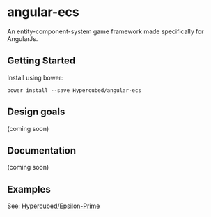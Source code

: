 # angular-ecs

An entity-component-system game framework made specifically for AngularJs.

## Getting Started

Install using bower:

```
bower install --save Hypercubed/angular-ecs
```

## Design goals
(coming soon)

## Documentation
(coming soon)

## Examples
See: [Hypercubed/Epsilon-Prime](https://github.com/Hypercubed/Epsilon-Prime)
